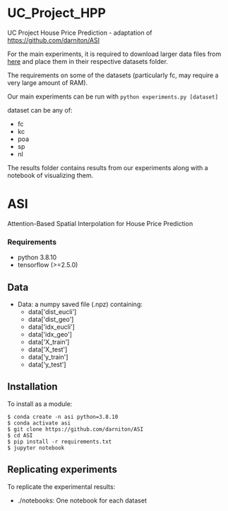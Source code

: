 # UC_Project_HPP

UC Project House Price Prediction - adaptation of https://github.com/darniton/ASI

For the main experiments, it is required to download larger data files from [here](https://leidenuniv1-my.sharepoint.com/:f:/g/personal/s1861581_vuw_leidenuniv_nl/EhQCxNUxMT1IkC6_yECd0k8BcwKgQ5O29v6zQCG3zxiIHA) and place them in their respective datasets folder.

The requirements on some of the datasets (particularly fc, may require a very large amount of RAM).

Our main experiments can be run with `python experiments.py [dataset]`

dataset can be any of:

-   fc
-   kc
-   poa
-   sp
-   nl

The results folder contains results from our experiments along with a notebook of visualizing them.

# ASI

Attention-Based Spatial Interpolation for House Price Prediction

### Requirements

-   python 3.8.10
-   tensorflow (>=2.5.0)

## Data

-   Data: a numpy saved file (.npz) containing:
    -   data['dist_eucli']
    -   data['dist_geo']
    -   data['idx_eucli']
    -   data['idx_geo']
    -   data['X_train']
    -   data['X_test']
    -   data['y_train']
    -   data['y_test']

## Installation

To install as a module:

```
$ conda create -n asi python=3.8.10
$ conda activate asi
$ git clone https://github.com/darniton/ASI
$ cd ASI
$ pip install -r requirements.txt
$ jupyter notebook
```

## Replicating experiments

To replicate the experimental results:

-   ./notebooks: One notebook for each dataset
